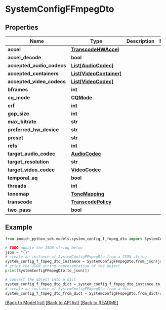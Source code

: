 # SystemConfigFFmpegDto


## Properties

Name | Type | Description | Notes
------------ | ------------- | ------------- | -------------
**accel** | [**TranscodeHWAccel**](TranscodeHWAccel.md) |  | 
**accel_decode** | **bool** |  | 
**accepted_audio_codecs** | [**List[AudioCodec]**](AudioCodec.md) |  | 
**accepted_containers** | [**List[VideoContainer]**](VideoContainer.md) |  | 
**accepted_video_codecs** | [**List[VideoCodec]**](VideoCodec.md) |  | 
**bframes** | **int** |  | 
**cq_mode** | [**CQMode**](CQMode.md) |  | 
**crf** | **int** |  | 
**gop_size** | **int** |  | 
**max_bitrate** | **str** |  | 
**preferred_hw_device** | **str** |  | 
**preset** | **str** |  | 
**refs** | **int** |  | 
**target_audio_codec** | [**AudioCodec**](AudioCodec.md) |  | 
**target_resolution** | **str** |  | 
**target_video_codec** | [**VideoCodec**](VideoCodec.md) |  | 
**temporal_aq** | **bool** |  | 
**threads** | **int** |  | 
**tonemap** | [**ToneMapping**](ToneMapping.md) |  | 
**transcode** | [**TranscodePolicy**](TranscodePolicy.md) |  | 
**two_pass** | **bool** |  | 

## Example

```python
from immich_python_sdk.models.system_config_f_fmpeg_dto import SystemConfigFFmpegDto

# TODO update the JSON string below
json = "{}"
# create an instance of SystemConfigFFmpegDto from a JSON string
system_config_f_fmpeg_dto_instance = SystemConfigFFmpegDto.from_json(json)
# print the JSON string representation of the object
print(SystemConfigFFmpegDto.to_json())

# convert the object into a dict
system_config_f_fmpeg_dto_dict = system_config_f_fmpeg_dto_instance.to_dict()
# create an instance of SystemConfigFFmpegDto from a dict
system_config_f_fmpeg_dto_from_dict = SystemConfigFFmpegDto.from_dict(system_config_f_fmpeg_dto_dict)
```
[[Back to Model list]](../README.md#documentation-for-models) [[Back to API list]](../README.md#documentation-for-api-endpoints) [[Back to README]](../README.md)


